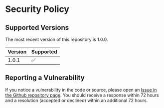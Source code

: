 # Security Policy

## Supported Versions

The most recent version of this repository is 1.0.0.

| Version | Supported          |
| ------- | ------------------ |
| 1.0.1   | :white_check_mark: |

## Reporting a Vulnerability

If you notice a vulnerability in the code or source, please open an
[Issue in the Github repository page](https://github.com/CasperGoApp/Chat-Bot-API/issues/new).
You should receive a response within 72 hours and a resolution
(accepted or declined) within an additional 72 hours.

